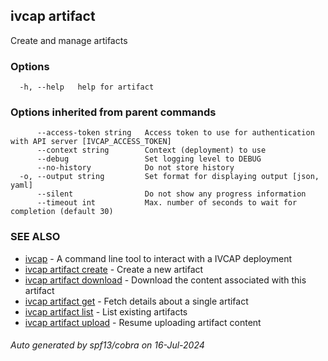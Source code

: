 ## ivcap artifact

Create and manage artifacts 

### Options

```
  -h, --help   help for artifact
```

### Options inherited from parent commands

```
      --access-token string   Access token to use for authentication with API server [IVCAP_ACCESS_TOKEN]
      --context string        Context (deployment) to use
      --debug                 Set logging level to DEBUG
      --no-history            Do not store history
  -o, --output string         Set format for displaying output [json, yaml]
      --silent                Do not show any progress information
      --timeout int           Max. number of seconds to wait for completion (default 30)
```

### SEE ALSO

* [ivcap](ivcap.md)	 - A command line tool to interact with a IVCAP deployment
* [ivcap artifact create](ivcap_artifact_create.md)	 - Create a new artifact
* [ivcap artifact download](ivcap_artifact_download.md)	 - Download the content associated with this artifact
* [ivcap artifact get](ivcap_artifact_get.md)	 - Fetch details about a single artifact
* [ivcap artifact list](ivcap_artifact_list.md)	 - List existing artifacts
* [ivcap artifact upload](ivcap_artifact_upload.md)	 - Resume uploading artifact content

###### Auto generated by spf13/cobra on 16-Jul-2024
